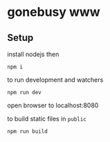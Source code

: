 # gonebusy www

## Setup

install nodejs then

`npm i `

to run development and watchers

`npm run dev  `

open browser to localhost:8080

to build static files in `public`

`npm run build`
